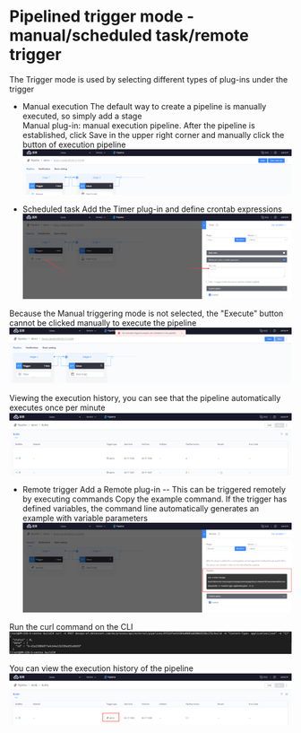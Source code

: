 # Pipelined trigger mode - manual/scheduled task/remote trigger 
The Trigger mode is used by selecting different types of plug-ins under the trigger

* Manual execution
The default way to create a pipeline is manually executed, so simply add a stage\
Manual plug-in: manual execution pipeline. After the pipeline is established, click Save in the upper right corner and manually click the button of execution pipeline
![](../../.gitbook/assets/image-20211209205014251.png)

* Scheduled task
Add the Timer plug-in and define crontab expressions
![](../../.gitbook/assets/image-20211209211036492.png)

Because the Manual triggering mode is not selected, the "Execute" button cannot be clicked manually to execute the pipeline
![](../../.gitbook/assets/image-20211209211118734.png)

Viewing the execution history, you can see that the pipeline automatically executes once per minute
![](../../.gitbook/assets/image-20211209211239418.png)

* Remote trigger
Add a Remote plug-in -- This can be triggered remotely by executing commands
Copy the example command. If the trigger has defined variables, the command line automatically generates an example with variable parameters
![](../../.gitbook/assets/image-20211209211650003.png)

Run the curl command on the CLI
![](../../.gitbook/assets/image-20220301101202-tNslA.png)

You can view the execution history of the pipeline
![](../../.gitbook/assets/image-20211209211547148.png)